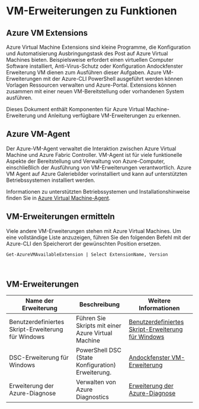 <properties
 pageTitle="VM-Erweiterungen und Funktionen | Microsoft Azure"
 description="Erfahren Sie, welche Erweiterungen für Azure virtuelle Computer gruppiert nach was sie oder verbessern."
 services="virtual-machines-windows"
 documentationCenter=""
 authors="neilpeterson"
 manager="timlt"
 editor=""
 tags="azure-service-management,azure-resource-manager"/>

<tags
 ms.service="virtual-machines-windows"
 ms.devlang="na"
 ms.topic="article"
 ms.tgt_pltfrm="vm-windows"
 ms.workload="infrastructure-services"
 ms.date="09/30/2016"
 ms.author="nepeters"/>

# <a name="about-virtual-machine-extensions-and-features"></a>VM-Erweiterungen zu Funktionen

## <a name="azure-vm-extensions"></a>Azure VM Extensions

Azure Virtual Machine Extensions sind kleine Programme, die Konfiguration und Automatisierung Ausbringungstask des Post auf Azure Virtual Machines bieten. Beispielsweise erfordert einen virtuellen Computer Software installiert, Anti-Virus-Schutz oder Konfiguration Andockfenster Erweiterung VM dienen zum Ausführen dieser Aufgaben. Azure VM-Erweiterungen mit der Azure-CLI PowerShell ausgeführt werden können Vorlagen Ressourcen verwalten und Azure-Portal. Extensions können zusammen mit einer neuen VM-Bereitstellung oder vorhandenen System ausführen.

Dieses Dokument enthält Komponenten für Azure Virtual Machine-Erweiterung und Anleitung verfügbare VM-Erweiterungen zu erkennen. 

## <a name="azure-vm-agent"></a>Azure VM-Agent

Der Azure-VM-Agent verwaltet die Interaktion zwischen Azure Virtual Machine und Azure Fabric Controller. VM-Agent ist für viele funktionelle Aspekte der Bereitstellung und Verwaltung von Azure-Computer, einschließlich der Ausführung von VM-Erweiterungen verantwortlich. Azure VM Agent auf Azure Galeriebilder vorinstalliert und kann auf unterstützten Betriebssystemen installiert werden. 

Informationen zu unterstützten Betriebssystemen und Installationshinweise finden Sie in [Azure Virtual Machine-Agent](./virtual-machines-windows-classic-agents-and-extensions.md).

## <a name="discover-vm-extensions"></a>VM-Erweiterungen ermitteln

Viele andere VM-Erweiterungen stehen mit Azure Virtual Machines. Um eine vollständige Liste anzuzeigen, führen Sie den folgenden Befehl mit der Azure-CLI den Speicherort der gewünschten Position ersetzen.

```none
Get-AzureVMAvailableExtension | Select ExtensionName, Version
```

<br />

## <a name="common-vm-extensions"></a>VM-Erweiterungen

|Name der Erweiterung   |Beschreibung   |Weitere Informationen   |
|---|---|---|
|Benutzerdefiniertes Skript-Erweiterung für Windows  | Führen Sie Skripts mit einer Azure Virtual Machine  |[Benutzerdefiniertes Skript-Erweiterung für Windows](./virtual-machines-windows-extensions-customscript.md)   |
|DSC-Erweiterung für Windows | PowerShell DSC (State Konfiguration) Erweiterung.  | [Andockfenster VM-Erweiterung](./virtual-machines-windows-extensions-dsc-overview.md)  |
|Erweiterung der Azure-Diagnose | Verwalten von Azure Diagnostics |[Erweiterung der Azure-Diagnose](https://azure.microsoft.com/blog/windows-azure-virtual-machine-monitoring-with-wad-extension/) |
